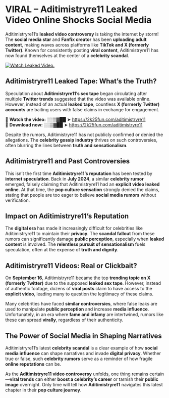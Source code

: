 # VIRAL – Aditimistryre11 Leaked Video Online Shocks Social Media 

Aditimistryre11’s **leaked video controversy** is taking the internet by storm! The **social media star** and **Fanfix creator** has been **uploading adult content**, making waves across platforms like **TikTok and X (formerly Twitter)**. Known for consistently posting **viral content**, Aditimistryre11 has now found themselves at the center of a **celebrity scandal**.  

[![Watch Leaked Video.](https://miro.medium.com/v2/resize:fit:828/format:webp/1*cilzJN44JGOrTw9NJCrNHA.gif "Watch Leaked Video")](https://2k25fun.com/aditimistryre11)

## **Aditimistryre11 Leaked Tape: What’s the Truth?**  
Speculation about **Aditimistryre11’s sex tape** began circulating after multiple **Twitter trends** suggested that the video was available online. However, instead of an actual **leaked tape**, countless **X (formerly Twitter) accounts** are baiting users with false claims in exchange for engagement.  

🔹 **Watch the video:** ░░▒▓██ ➤ https://2k25fun.com/aditimistryre11  
🔹 **Download now:** ░░▒▓██ ➤ https://2k25fun.com/aditimistryre11  

Despite the rumors, Aditimistryre11 has not publicly confirmed or denied the allegations. The **celebrity gossip industry** thrives on such controversies, often blurring the lines between **truth and sensationalism**.  

## **Aditimistryre11 and Past Controversies**  
This isn’t the first time **Aditimistryre11’s reputation** has been tested by **internet speculation**. Back in **July 2024**, a similar **celebrity rumor** emerged, falsely claiming that Aditimistryre11 had an **explicit video leaked online**. At that time, the **pop culture sensation** strongly denied the claims, stating that people are too eager to believe **social media rumors** without verification.  

## **Impact on Aditimistryre11’s Reputation**  
The **digital era** has made it increasingly difficult for celebrities like Aditimistryre11 to maintain their **privacy**. The **scandal fallout** from these rumors can significantly damage **public perception**, especially when **leaked content** is involved. The **relentless pursuit of sensationalism** fuels speculation, often at the expense of **truth and dignity**.  

## **Aditimistryre11 Videos: Real or Clickbait?**  
On **September 16**, Aditimistryre11 became the top **trending topic on X (formerly Twitter)** due to the supposed **leaked sex tape**. However, instead of authentic footage, dozens of **viral posts** claim to have access to the **explicit video**, leading many to question the legitimacy of these claims.  

Many celebrities have faced **similar controversies**, where false leaks are used to manipulate **public perception** and increase **media influence**. Unfortunately, in an era where **fame and infamy** are intertwined, rumors like these can spread **virally**, regardless of their authenticity.  

## **The Power of Social Media in Shaping Narratives**  
Aditimistryre11’s latest **celebrity scandal** is a clear example of how **social media influence** can shape narratives and invade **digital privacy**. Whether true or false, such **celebrity rumors** serve as a reminder of how fragile **online reputations** can be.  

As the **Aditimistryre11 video controversy** unfolds, one thing remains certain—**viral trends** can either **boost a celebrity’s career** or tarnish their **public image** overnight. Only time will tell how **Aditimistryre11** navigates this latest chapter in their **pop culture journey**. 